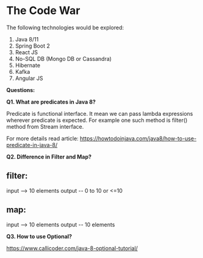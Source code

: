# The Code War

The following technologies would be explored:
1. Java 8/11
2. Spring Boot 2
3. React JS
4. No-SQL DB (Mongo DB or Cassandra)
5. Hibernate
6. Kafka
7. Angular JS

**Questions:**

**Q1. What are predicates in Java 8?**

Predicate is functional interface. It mean we can pass lambda expressions wherever predicate is expected. For example one such method is filter() method from Stream interface.

For more details read article: https://howtodoinjava.com/java8/how-to-use-predicate-in-java-8/

**Q2. Difference in Filter and Map?**

filter:
-----------
input --> 10 elements
output -- 0 to 10 or <=10

map:
-----------
input --> 10 elements
output -- 10 elements

**Q3. How to use Optional?**

https://www.callicoder.com/java-8-optional-tutorial/
